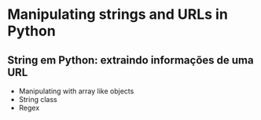 # Manipulating strings and URLs in Python

## String em Python: extraindo informações de uma URL

- Manipulating with array like objects
- String class
- Regex